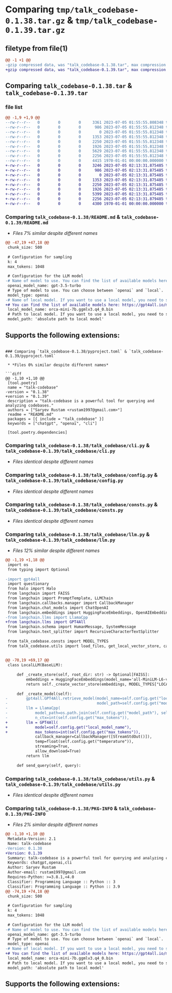 # Comparing `tmp/talk_codebase-0.1.38.tar.gz` & `tmp/talk_codebase-0.1.39.tar.gz`

## filetype from file(1)

```diff
@@ -1 +1 @@
-gzip compressed data, was "talk_codebase-0.1.38.tar", max compression
+gzip compressed data, was "talk_codebase-0.1.39.tar", max compression
```

## Comparing `talk_codebase-0.1.38.tar` & `talk_codebase-0.1.39.tar`

### file list

```diff
@@ -1,9 +1,9 @@
--rw-r--r--   0        0        0     3361 2023-07-05 01:55:55.808348 talk_codebase-0.1.38/README.md
--rw-r--r--   0        0        0      986 2023-07-05 01:55:55.812348 talk_codebase-0.1.38/pyproject.toml
--rw-r--r--   0        0        0        0 2023-07-05 01:55:55.812348 talk_codebase-0.1.38/talk_codebase/__init__.py
--rw-r--r--   0        0        0     1353 2023-07-05 01:55:55.812348 talk_codebase-0.1.38/talk_codebase/cli.py
--rw-r--r--   0        0        0     2250 2023-07-05 01:55:55.812348 talk_codebase-0.1.38/talk_codebase/config.py
--rw-r--r--   0        0        0     1926 2023-07-05 01:55:55.812348 talk_codebase-0.1.38/talk_codebase/consts.py
--rw-r--r--   0        0        0     5629 2023-07-05 01:55:55.812348 talk_codebase-0.1.38/talk_codebase/llm.py
--rw-r--r--   0        0        0     2256 2023-07-05 01:55:55.812348 talk_codebase-0.1.38/talk_codebase/utils.py
--rw-r--r--   0        0        0     4415 1970-01-01 00:00:00.000000 talk_codebase-0.1.38/PKG-INFO
+-rw-r--r--   0        0        0     3246 2023-07-05 02:13:31.875485 talk_codebase-0.1.39/README.md
+-rw-r--r--   0        0        0      986 2023-07-05 02:13:31.875485 talk_codebase-0.1.39/pyproject.toml
+-rw-r--r--   0        0        0        0 2023-07-05 02:13:31.875485 talk_codebase-0.1.39/talk_codebase/__init__.py
+-rw-r--r--   0        0        0     1353 2023-07-05 02:13:31.875485 talk_codebase-0.1.39/talk_codebase/cli.py
+-rw-r--r--   0        0        0     2250 2023-07-05 02:13:31.875485 talk_codebase-0.1.39/talk_codebase/config.py
+-rw-r--r--   0        0        0     1926 2023-07-05 02:13:31.875485 talk_codebase-0.1.39/talk_codebase/consts.py
+-rw-r--r--   0        0        0     5399 2023-07-05 02:13:31.875485 talk_codebase-0.1.39/talk_codebase/llm.py
+-rw-r--r--   0        0        0     2256 2023-07-05 02:13:31.879485 talk_codebase-0.1.39/talk_codebase/utils.py
+-rw-r--r--   0        0        0     4300 1970-01-01 00:00:00.000000 talk_codebase-0.1.39/PKG-INFO
```

### Comparing `talk_codebase-0.1.38/README.md` & `talk_codebase-0.1.39/README.md`

 * *Files 7% similar despite different names*

```diff
@@ -47,19 +47,18 @@
 chunk_size: 500
 
 # Configuration for sampling
 k: 4
 max_tokens: 1048
 
 # Configuration for the LLM model
-# Name of model to use. You can find the list of available models here: https://gpt4all.io/models
 openai_model_name: gpt-3.5-turbo
 # Type of model to use. You can choose between `openai` and `local`.
 model_type: openai
-# Name of local model. If you want to use a local model, you need to specify the name of it.
+# You can find the list of available models here: https://gpt4all.io/models
 local_model_name: orca-mini-7b.ggmlv3.q4_0.bin
 # Path to local model. If you want to use a local model, you need to specify the path to it.
 model_path: 'absolute path to local model'
 ```
 
 ## Supports the following extensions:
```

### Comparing `talk_codebase-0.1.38/pyproject.toml` & `talk_codebase-0.1.39/pyproject.toml`

 * *Files 0% similar despite different names*

```diff
@@ -1,10 +1,10 @@
 [tool.poetry]
 name = "talk-codebase"
-version = "0.1.38"
+version = "0.1.39"
 description = "talk-codebase is a powerful tool for querying and analyzing codebases."
 authors = ["Saryev Rustam <rustam1997@gmail.com>"]
 readme = "README.md"
 packages = [{ include = "talk_codebase" }]
 keywords = ["chatgpt", "openai", "cli"]
 
 [tool.poetry.dependencies]
```

### Comparing `talk_codebase-0.1.38/talk_codebase/cli.py` & `talk_codebase-0.1.39/talk_codebase/cli.py`

 * *Files identical despite different names*

### Comparing `talk_codebase-0.1.38/talk_codebase/config.py` & `talk_codebase-0.1.39/talk_codebase/config.py`

 * *Files identical despite different names*

### Comparing `talk_codebase-0.1.38/talk_codebase/consts.py` & `talk_codebase-0.1.39/talk_codebase/consts.py`

 * *Files identical despite different names*

### Comparing `talk_codebase-0.1.38/talk_codebase/llm.py` & `talk_codebase-0.1.39/talk_codebase/llm.py`

 * *Files 12% similar despite different names*

```diff
@@ -1,19 +1,18 @@
 import os
 from typing import Optional
 
-import gpt4all
 import questionary
 from halo import Halo
 from langchain import FAISS
 from langchain import PromptTemplate, LLMChain
 from langchain.callbacks.manager import CallbackManager
 from langchain.chat_models import ChatOpenAI
 from langchain.embeddings import HuggingFaceEmbeddings, OpenAIEmbeddings
-from langchain.llms import LlamaCpp
+from langchain.llms import GPT4All
 from langchain.schema import HumanMessage, SystemMessage
 from langchain.text_splitter import RecursiveCharacterTextSplitter
 
 from talk_codebase.consts import MODEL_TYPES
 from talk_codebase.utils import load_files, get_local_vector_store, calculate_cost, StreamStdOut
 
 
@@ -70,19 +69,17 @@
 class LocalLLM(BaseLLM):
 
     def _create_store(self, root_dir: str) -> Optional[FAISS]:
         embeddings = HuggingFaceEmbeddings(model_name='all-MiniLM-L6-v2')
         return self._create_vector_store(embeddings, MODEL_TYPES["LOCAL"], root_dir)
 
     def _create_model(self):
-        gpt4all.GPT4All.retrieve_model(model_name=self.config.get("local_model_name"),
-                                       model_path=self.config.get("model_path"))
-        llm = LlamaCpp(
-            model_path=os.path.join(self.config.get("model_path"), self.config.get("local_model_name")),
-            n_ctx=int(self.config.get("max_tokens")),
+        llm = GPT4All(
+            model=self.config.get("local_model_name"),
+            max_tokens=int(self.config.get("max_tokens")),
             callback_manager=CallbackManager([StreamStdOut()]),
             temp=float(self.config.get("temperature")),
             streaming=True,
             allow_download=True)
         return llm
 
     def send_query(self, query):
```

### Comparing `talk_codebase-0.1.38/talk_codebase/utils.py` & `talk_codebase-0.1.39/talk_codebase/utils.py`

 * *Files identical despite different names*

### Comparing `talk_codebase-0.1.38/PKG-INFO` & `talk_codebase-0.1.39/PKG-INFO`

 * *Files 2% similar despite different names*

```diff
@@ -1,10 +1,10 @@
 Metadata-Version: 2.1
 Name: talk-codebase
-Version: 0.1.38
+Version: 0.1.39
 Summary: talk-codebase is a powerful tool for querying and analyzing codebases.
 Keywords: chatgpt,openai,cli
 Author: Saryev Rustam
 Author-email: rustam1997@gmail.com
 Requires-Python: >=3.8.1,<4.0
 Classifier: Programming Language :: Python :: 3
 Classifier: Programming Language :: Python :: 3.9
@@ -74,19 +74,18 @@
 chunk_size: 500
 
 # Configuration for sampling
 k: 4
 max_tokens: 1048
 
 # Configuration for the LLM model
-# Name of model to use. You can find the list of available models here: https://gpt4all.io/models
 openai_model_name: gpt-3.5-turbo
 # Type of model to use. You can choose between `openai` and `local`.
 model_type: openai
-# Name of local model. If you want to use a local model, you need to specify the name of it.
+# You can find the list of available models here: https://gpt4all.io/models
 local_model_name: orca-mini-7b.ggmlv3.q4_0.bin
 # Path to local model. If you want to use a local model, you need to specify the path to it.
 model_path: 'absolute path to local model'
 ```
 
 ## Supports the following extensions:
```

